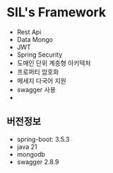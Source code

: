 # SIL's Framework
* Rest Api
* Data Mongo
* JWT
* Spring Security
* 도매인 단위 계층형 아키텍처
* 프로퍼티 암호화
* 메세지 다국어 지원
* swagger 사용
* 


## 버전정보
* spring-boot: 3.5.3
* java 21
* mongodb
* swagger 2.8.9

    